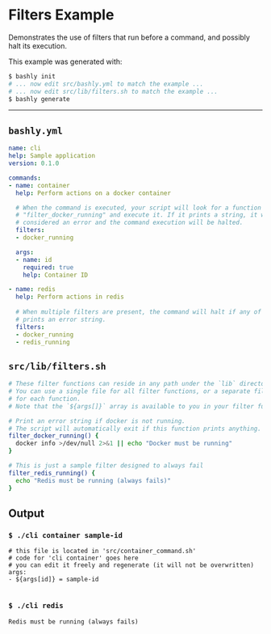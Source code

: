# Filters Example

Demonstrates the use of filters that run before a command, and possibly halt
its execution.

This example was generated with:

```bash
$ bashly init
# ... now edit src/bashly.yml to match the example ...
# ... now edit src/lib/filters.sh to match the example ...
$ bashly generate
```

<!-- include: src/lib/filters.sh -->

-----

## `bashly.yml`

````yaml
name: cli
help: Sample application
version: 0.1.0

commands:
- name: container
  help: Perform actions on a docker container

  # When the command is executed, your script will look for a function named
  # "filter_docker_running" and execute it. If it prints a string, it will be
  # considered an error and the command execution will be halted.
  filters:
  - docker_running

  args:
  - name: id
    required: true
    help: Container ID

- name: redis
  help: Perform actions in redis
  
  # When multiple filters are present, the command will halt if any of them
  # prints an error string.
  filters:
  - docker_running
  - redis_running
````

## `src/lib/filters.sh`

````bash
# These filter functions can reside in any path under the `lib` directory.
# You can use a single file for all filter functions, or a separate file
# for each function.
# Note that the `${args[]}` array is available to you in your filter functions.

# Print an error string if docker is not running.
# The script will automatically exit if this function prints anything.
filter_docker_running() {
  docker info >/dev/null 2>&1 || echo "Docker must be running"
}

# This is just a sample filter designed to always fail
filter_redis_running() {
  echo "Redis must be running (always fails)"
}

````


## Output

### `$ ./cli container sample-id`

````shell
# this file is located in 'src/container_command.sh'
# code for 'cli container' goes here
# you can edit it freely and regenerate (it will not be overwritten)
args:
- ${args[id]} = sample-id


````

### `$ ./cli redis`

````shell
Redis must be running (always fails)


````



